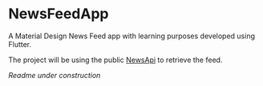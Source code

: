 # NewsFeedApp
A Material Design News Feed app with learning purposes developed using Flutter.

The project will be using the public [NewsApi](https://newsapi.org/) to retrieve the feed.

*Readme under construction*
